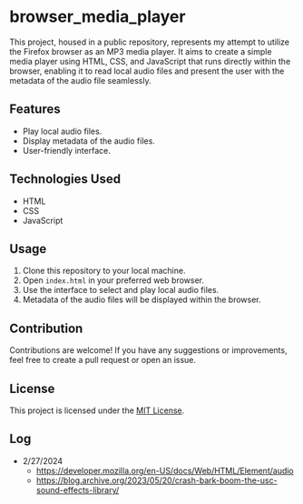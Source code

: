 # browser_media_player
This project, housed in a public repository, represents my attempt to utilize the Firefox browser as an MP3 media player. It aims to create a simple media player using HTML, CSS, and JavaScript that runs directly within the browser, enabling it to read local audio files and present the user with the metadata of the audio file seamlessly.

## Features
- Play local audio files.
- Display metadata of the audio files.
- User-friendly interface.

## Technologies Used
- HTML
- CSS
- JavaScript

## Usage
1. Clone this repository to your local machine.
2. Open `index.html` in your preferred web browser.
3. Use the interface to select and play local audio files.
4. Metadata of the audio files will be displayed within the browser.

## Contribution
Contributions are welcome! If you have any suggestions or improvements, feel free to create a pull request or open an issue.

## License
This project is licensed under the [MIT License](LICENSE).




## Log 
- 2/27/2024
    - https://developer.mozilla.org/en-US/docs/Web/HTML/Element/audio
    - https://blog.archive.org/2023/05/20/crash-bark-boom-the-usc-sound-effects-library/